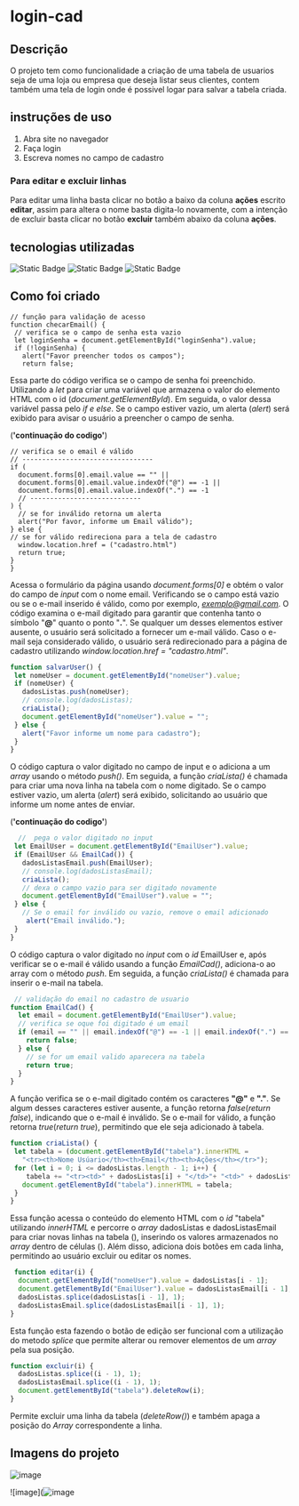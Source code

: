 # login-cad

## Descrição
O projeto tem como funcionalidade a criação de uma tabela de usuarios seja de uma loja ou empresa que deseja listar seus clientes, contem também uma tela de login onde é possivel logar para salvar a tabela criada.

## instruções de uso 
1. Abra site no navegador
2. Faça login
3. Escreva nomes no campo de cadastro

### Para editar e excluir linhas
Para editar uma linha basta clicar no botão a baixo da coluna **ações** escrito **editar**, assim para altera o nome basta digita-lo novamente, com a intenção de excluir basta clicar no botão **excluir** também abaixo da coluna **ações**.

## tecnologias utilizadas

![Static Badge](https://img.shields.io/badge/CSS3-purple?style=for-the-badge&logo=CSS3)
![Static Badge](https://img.shields.io/badge/JavaScript-black?style=for-the-badge&logo=JavaS&logoColor=black)
![Static Badge](https://img.shields.io/badge/HTML5-E34F26?style=for-the-badge&logo=html5&logoColor=white)

 ## Como foi criado
 ~~~JavaScrip
// função para validação de acesso
function checarEmail() {
  // verifica se o campo de senha esta vazio 
  let loginSenha = document.getElementById("loginSenha").value;
  if (!loginSenha) {
    alert("Favor preencher todos os campos");
    return false;
~~~
 Essa parte do código verifica se o campo de senha foi preenchido. Utilizando a *let* para criar uma variável que armazena o valor do elemento HTML com o id (*document.getElementById*). Em seguida, o valor dessa variável passa pelo *if e else*. Se o campo estiver vazio, um alerta (*alert*) será exibido para avisar o usuário a preencher o campo de senha.
 
 (**'continuação do codigo'**)
  ~~~JavaScrip
  // verifica se o email é válido
  // ---------------------------------
  if (
    document.forms[0].email.value == "" ||
    document.forms[0].email.value.indexOf("@") == -1 ||
    document.forms[0].email.value.indexOf(".") == -1
    // ----------------------------
  ) {
    // se for inválido retorna um alerta
    alert("Por favor, informe um Email válido");
  } else {
  // se for válido redireciona para a tela de cadastro
    window.location.href = ("cadastro.html")
    return true;
  }
}
~~~
 Acessa o formulário da página usando _document.forms[0]_ e obtém o valor do campo de _input_ com o nome email. Verificando se o campo está vazio ou se o e-mail inserido é válido, como por exemplo, *exemplo@gmail.com*. O código examina o e-mail digitado para garantir que contenha tanto o símbolo "**@**" quanto o ponto "**.**". Se qualquer um desses elementos estiver ausente, o usuário será solicitado a fornecer um e-mail válido. Caso o e-mail seja considerado válido, o usuário será redirecionado para a página de cadastro utilizando *window.location.href = "cadastro.html"*.
 
 ~~~JavaScript
 function salvarUser() {
  let nomeUser = document.getElementById("nomeUser").value;
  if (nomeUser) {
    dadosListas.push(nomeUser);
    // console.log(dadosListas);
    criaLista();
    document.getElementById("nomeUser").value = "";
  } else {
    alert("Favor informe um nome para cadastro");
  }
}
~~~
 
 O código captura o valor digitado no campo de input e o adiciona a um _array_ usando o método _push()_. Em seguida, a função _criaLista()_ é chamada para criar uma nova linha na tabela com o nome digitado. Se o campo estiver vazio, um alerta (_alert_) será exibido, solicitando ao usuário que informe um nome antes de enviar.

(**'continuação do codigo'**)
~~~JavaScript
  //  pega o valor digitado no input
 let EmailUser = document.getElementById("EmailUser").value;
 if (EmailUser && EmailCad()) {
   dadosListasEmail.push(EmailUser);
   // console.log(dadosListasEmail);
   criaLista();
   // dexa o campo vazio para ser digitado novamente
   document.getElementById("EmailUser").value = "";
 } else {
   // Se o email for inválido ou vazio, remove o email adicionado
    alert("Email inválido.");
 }
}
~~~
 O código captura o valor digitado no _input_ com o _id_ EmailUser e, após verificar se o e-mail é válido usando a função _EmailCad()_, adiciona-o ao array com o método _push_. Em seguida, a função _criaLista()_ é chamada para inserir o e-mail na tabela.

~~~JavaScript
 // validação do email no cadastro de usuario
function EmailCad() {
  let email = document.getElementById("EmailUser").value;
  // verifica se oque foi digitado é um email
  if (email == "" || email.indexOf("@") == -1 || email.indexOf(".") == -1) {
    return false;
  } else {
    // se for um email valido aparecera na tabela
    return true;
  }
}
~~~
 A função verifica se o e-mail digitado contém os caracteres **"@"** e **"."**. Se algum desses caracteres estiver ausente, a função retorna _false_(_return false_), indicando que o e-mail é inválido. Se o e-mail for válido, a função retorna _true_(_return true_), permitindo que ele seja adicionado à tabela.
 ~~~ JavaScript
function criaLista() {
  let tabela = (document.getElementById("tabela").innerHTML =
    "<tr><th>Nome Usúario</th><th>Email</th><th>Ações</th></tr>");
  for (let i = 0; i <= dadosListas.length - 1; i++) {
     tabela += "<tr><td>" + dadosListas[i] + "</td>"+ "<td>" + dadosListasEmail[i] + "</td><td><button type='button' onclick='editar(parentNode.parentNode.rowIndex)' class='btn btn-dark'>Editar</button><button type='button' onclick='excluir(parentNode.parentNode.rowIndex)' class='btn btn-dark'>excluir</button></td></tr>";
    document.getElementById("tabela").innerHTML = tabela;
  }
}
~~~
 Essa função acessa o conteúdo do elemento HTML com o _id_ "tabela" utilizando _innerHTML_ e percorre o _array_ dadosListas e dadosListasEmail para criar novas linhas na tabela (_<tr>_), inserindo os valores armazenados no _array_ dentro de células (_<td>_). Além disso, adiciona dois botões em cada linha, permitindo ao usuário excluir ou editar os nomes.

~~~JavaScript
 function editar(i) {
  document.getElementById("nomeUser").value = dadosListas[i - 1];
  document.getElementById("EmailUser").value = dadosListasEmail[i - 1];
  dadosListas.splice(dadosListas[i - 1], 1);
  dadosListasEmail.splice(dadosListasEmail[i - 1], 1);
}
~~~
 Esta função esta fazendo o botão de edição ser funcional com a utilização do metodo *splice* que permite alterar ou remover elementos de um *array* pela sua posição.

~~~JavaScript
function excluir(i) {
  dadosListas.splice((i - 1), 1);
  dadosListasEmail.splice((i - 1), 1);
  document.getElementById("tabela").deleteRow(i);
}
~~~
 Permite excluir uma linha da tabela (*deleteRow()*) e também apaga a posição do *Array* correspondente a linha.


 ## Imagens do projeto

![image](https://github.com/user-attachments/assets/83785694-2546-4c29-99b6-38f5178ac917)

![image](![image](https://github.com/user-attachments/assets/c40d8293-ba52-4401-980c-e151d59f5d1c)

